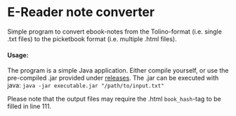 # E-Reader note converter

Simple program to convert ebook-notes from the Tolino-format (i.e. single .txt files) to the picketbook format (i.e. multiple .html files).

#### Usage:

The program is a simple Java application. Either compile yourself, or use the pre-compiled .jar provided under [releases](https://github.com/DavidBaldsiefen/ereader-note-converter/releases).
The .jar can be executed with java: ```java -jar executable.jar "/path/to/input.txt"```

Please note that the output files may require the .html ```book_hash```-tag to be filled in line 111.
